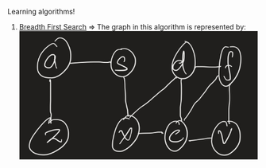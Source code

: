 Learning algorithms!

1. [Breadth First Search](./1_bfs.py)
   => The graph in this algorithm is represented by: ![bfsGraph](./images/bfsGraph.jpeg)
